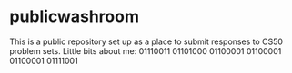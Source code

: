 # publicwashroom
This is a public repository set up as a place to submit responses to CS50 problem sets.
Little bits about me: 01110011 01101000 01100001 01100001 01100001 01111001
